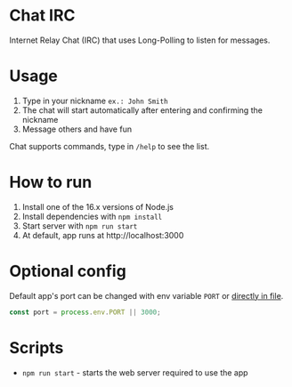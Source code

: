 # Chat IRC
Internet Relay Chat (IRC) that uses Long-Polling to listen for messages.

# Usage
1. Type in your nickname `ex.: John Smith`
2. The chat will start automatically after entering and confirming the nickname
3. Message others and have fun

Chat supports commands, type in `/help` to see the list.

# How to run
1. Install one of the 16.x versions of Node.js
2. Install dependencies with `npm install`
3. Start server with `npm run start`
4. At default, app runs at http://localhost:3000

# Optional config
Default app's port can be changed with env variable `PORT` or [directly in file](./server.js).
```js
const port = process.env.PORT || 3000;
```

# Scripts
- `npm run start` - starts the web server required to use the app
